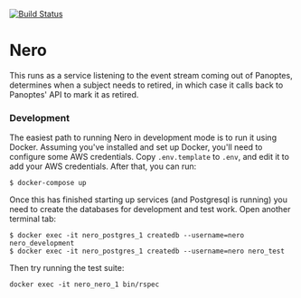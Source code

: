 [![Build Status](https://travis-ci.org/zooniverse/nero.svg)](https://travis-ci.org/zooniverse/nero)

# Nero

This runs as a service listening to the event stream coming out of Panoptes,
determines when a subject needs to retired, in which case it calls back to Panoptes' API to mark it as retired.

### Development

The easiest path to running Nero in development mode is to run it using Docker. Assuming you've installed and set up Docker, you'll need to configure some AWS credentials. Copy `.env.template` to `.env`, and edit it to add your AWS credentials. After that, you can run:

```
$ docker-compose up
```

Once this has finished starting up services (and Postgresql is running) you need to create the databases for development and test work. Open another terminal tab:

```
$ docker exec -it nero_postgres_1 createdb --username=nero nero_development
$ docker exec -it nero_postgres_1 createdb --username=nero nero_test
```

Then try running the test suite:

```
docker exec -it nero_nero_1 bin/rspec
```
